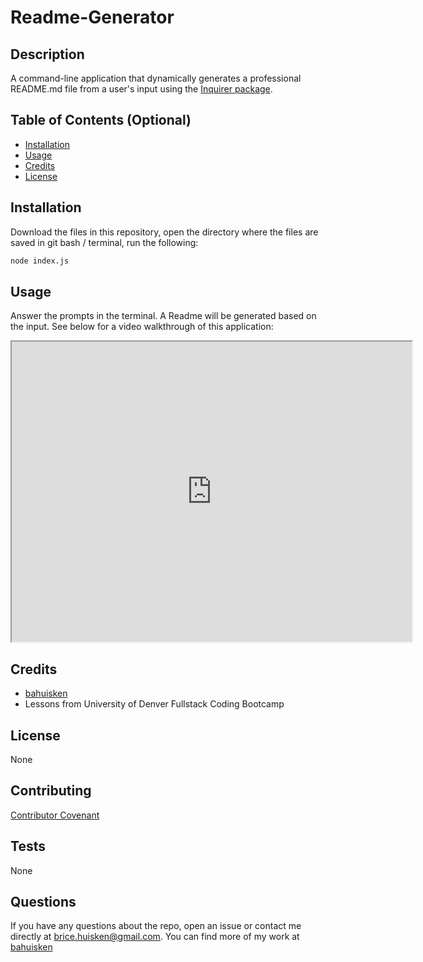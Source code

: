 # Readme-Generator

## Description

A command-line application that dynamically generates a professional README.md file from a user's input using the [Inquirer package](https://www.npmjs.com/package/inquirer).

## Table of Contents (Optional)

* [Installation](#installation)
* [Usage](#usage)
* [Credits](#credits)
* [License](#license)

## Installation

Download the files in this repository, open the directory where the files are saved in git bash / terminal, run the following:

```bash
node index.js
```

## Usage

Answer the prompts in the terminal. A Readme will be generated based on the input. See below for a video walkthrough of this application:

<iframe src="https://drive.google.com/file/d/1dECa9wjgv-Ze-dGGsF6OJXLuvdlZDiZ7/preview" width="640" height="480"></iframe>

## Credits

* [bahuisken](https://github.com/bahuisken/)
* Lessons from University of Denver Fullstack Coding Bootcamp

## License

None

## Contributing

[Contributor Covenant](https://www.contributor-covenant.org/)

## Tests

None

## Questions

If you have any questions about the repo, open an issue or contact me directly at [brice.huisken@gmail.com](mailto:brice.huisken@gmail.com). You can find more of my work at [bahuisken](https://github.com/bahuisken/)